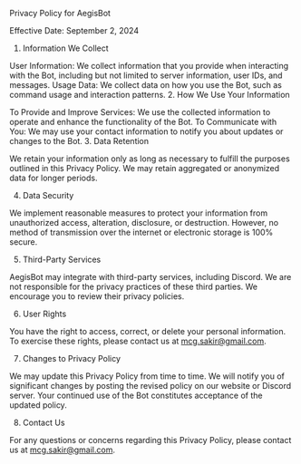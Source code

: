 Privacy Policy for AegisBot

Effective Date: September 2, 2024

1. Information We Collect

User Information: We collect information that you provide when interacting with the Bot, including but not limited to server information, user IDs, and messages.
Usage Data: We collect data on how you use the Bot, such as command usage and interaction patterns.
2. How We Use Your Information

To Provide and Improve Services: We use the collected information to operate and enhance the functionality of the Bot.
To Communicate with You: We may use your contact information to notify you about updates or changes to the Bot.
3. Data Retention

We retain your information only as long as necessary to fulfill the purposes outlined in this Privacy Policy. We may retain aggregated or anonymized data for longer periods.

4. Data Security

We implement reasonable measures to protect your information from unauthorized access, alteration, disclosure, or destruction. However, no method of transmission over the internet or electronic storage is 100% secure.

5. Third-Party Services

AegisBot may integrate with third-party services, including Discord. We are not responsible for the privacy practices of these third parties. We encourage you to review their privacy policies.

6. User Rights

You have the right to access, correct, or delete your personal information. To exercise these rights, please contact us at mcg.sakir@gmail.com.

7. Changes to Privacy Policy

We may update this Privacy Policy from time to time. We will notify you of significant changes by posting the revised policy on our website or Discord server. Your continued use of the Bot constitutes acceptance of the updated policy.

8. Contact Us

For any questions or concerns regarding this Privacy Policy, please contact us at mcg.sakir@gmail.com.
